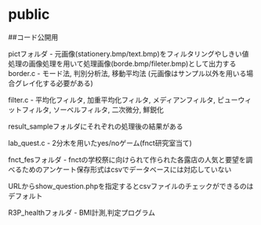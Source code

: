 # public

##コード公開用

  pictフォルダ - 元画像(stationery.bmp/text.bmp)をフィルタリングやしきい値処理の画像処理を用いて処理画像(borde.bmp/fileter.bmp)として出力する
  border.c - モード法, 判別分析法, 移動平均法 (元画像はサンプル以外を用いる場合グレイ化する必要がある)

  filter.c - 平均化フィルタ, 加重平均化フィルタ, メディアンフィルタ, ピューウィットフィルタ, ソーベルフィルタ, 二次微分, 鮮鋭化
	
  result_sampleフォルダにそれぞれの処理後の結果がある

  lab_quest.c - 2分木を用いたyes/noゲーム(fnct研究室当て)

  fnct_fesフォルダ - fnctの学校祭に向けられて作られた各露店の人気と要望を調べるためのアンケート保存形式はcsvでデータベースには対応していない
	
  URLからshow_question.phpを指定するとcsvファイルのチェックができるのはデフォルト

  R3P_healthフォルダ - BMI計測,判定プログラム